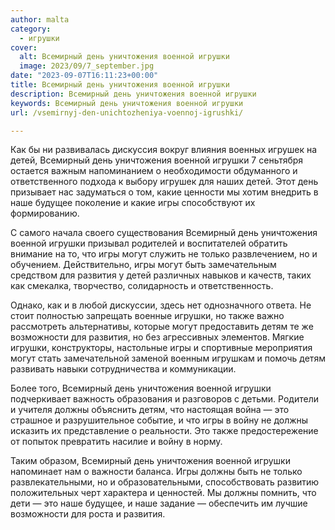 ```yaml
---
author: malta
category:
  - игрушки
cover:
  alt: Всемирный день уничтожения военной игрушки
  image: 2023/09/7_september.jpg
date: "2023-09-07T16:11:23+00:00"
title: Всемирный день уничтожения военной игрушки
description: Всемирный день уничтожения военной игрушки
keywords: Всемирный день уничтожения военной игрушки
url: /vsemirnyj-den-unichtozheniya-voennoj-igrushki/

---
```

Как бы ни развивалась дискуссия вокруг влияния военных игрушек на детей, Всемирный день уничтожения военной игрушки 7 сеньтября остается важным напоминанием о необходимости обдуманного и ответственного подхода к выбору игрушек для наших детей. Этот день призывает нас задуматься о том, какие ценности мы хотим внедрить в наше будущее поколение и какие игры способствуют их формированию.

С самого начала своего существования Всемирный день уничтожения военной игрушки призывал родителей и воспитателей обратить внимание на то, что игры могут служить не только развлечением, но и обучением. Действительно, игры могут быть замечательным средством для развития у детей различных навыков и качеств, таких как смекалка, творчество, солидарность и ответственность.

Однако, как и в любой дискуссии, здесь нет однозначного ответа. Не стоит полностью запрещать военные игрушки, но также важно рассмотреть альтернативы, которые могут предоставить детям те же возможности для развития, но без агрессивных элементов. Мягкие игрушки, конструкторы, настольные игры и спортивные мероприятия могут стать замечательной заменой военным игрушкам и помочь детям развивать навыки сотрудничества и коммуникации.

Более того, Всемирный день уничтожения военной игрушки подчеркивает важность образования и разговоров с детьми. Родители и учителя должны объяснить детям, что настоящая война — это страшное и разрушительное событие, и что игры в войну не должны исказить их представление о реальности. Это также предостережение от попыток превратить насилие и войну в норму.

Таким образом, Всемирный день уничтожения военной игрушки напоминает нам о важности баланса. Игры должны быть не только развлекательными, но и образовательными, способствовать развитию положительных черт характера и ценностей. Мы должны помнить, что дети — это наше будущее, и наше задание — обеспечить им лучшие возможности для роста и развития.
